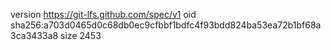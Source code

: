 version https://git-lfs.github.com/spec/v1
oid sha256:a703d0465d0c68db0ec9cfbbf1bdfc4f93bdd824ba53ea72b1bf68a3ca3433a8
size 2453
